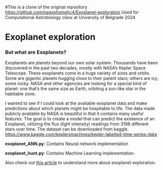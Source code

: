 
#This is a clone of the original repository https://github.com/nageshsinghc4/Exoplanet-exploration
Used for Computational Astrobiology class at University of Belgrade 2024
# Exoplanet exploration

### But what are Exoplanets?

Exoplanets are planets beyond our own solar system. Thousands have been discovered in the past two decades, mostly with NASA’s Kepler Space Telescope.
These exoplanets come in a huge variety of sizes and orbits. Some are gigantic planets hugging close to their parent stars; others are icy, some rocky. NASA and other agencies are looking for a special kind of planet: one that’s the same size as Earth, orbiting a sun-like star in the habitable zone.

I wanted to see if I could look at the available exoplanet data and make predictions about which planets might be hospitable to life. The data made publicly available by NASA is beautiful in that it contains many useful features. The goal is to create a model that can predict the existence of an Exoplanet, utilizing the flux (light intensity) readings from 3198 different stars over time.
The dataset can be downloaded from kaggle. https://www.kaggle.com/keplersmachines/kepler-labelled-time-series-data

**exoplanet_ANN.py**: Contains Neural network implementation

**exoplanet_hunt.py**: Contains Machine Learning implementation.

Also check out [this article](https://www.theaidream.com/post/exoplanet-exploration-using-machine-learning) to understand more about exoplanet exploration.
